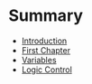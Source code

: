 # Summary

* [Introduction](README.md)
* [First Chapter](chapter1.md)
* [Variables](chapter2.md)
* [Logic Control](chapter3.md)

